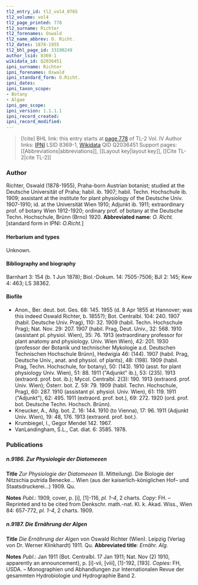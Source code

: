 ```yaml
---
tl2_entry_id: tl2_vol4_0765
tl2_volume: vol4
tl2_page_printed: 778
tl2_surname: Richter
tl2_forenames: Oswald
tl2_name_abbrev: O. Richt.
tl2_dates: 1878-1955
tl2_bhl_page_id: 33190249
author_lsid: 8369-1
wikidata_id: Q2036451
ipni_surname: Richter
ipni_forenames: Oswald
ipni_standard_form: O.Richt.
ipni_dates: 
ipni_taxon_scope: 
- Botany
- Algae
ipni_geo_scope: 
ipni_version: 1.1.1.1
ipni_record_created: 
ipni_record_modified:
---
```


> [!cite] BHL link: this entry starts at [page 778](https://www.biodiversitylibrary.org/page/33190249) of TL-2 Vol. IV
> Author links: [IPNI](https://www.ipni.org/a/8369-1) LSID 8369-1, [Wikidata](https://www.wikidata.org/wiki/Q2036451) QID Q2036451
> Support pages: [[Abbreviations|abbreviations]], [[Layout key|layout key]], [[Cite TL-2|cite TL-2]]

### Author

Richter, Oswald (1878-1955), Praha-born Austrian botanist; studied at the Deutsche Universität of Praha; habil. ib. 1907; habil. Techn. Hochschule ib. 1909; assistant at the institute for plant physiology of the Deutsche Univ. 1907-1910; id. at the Universität Wien 1910; Adjunkt ib. 1911; extraordinary prof. of botany Wien 1912-1920; ordinary prof. of botany at the Deutsche Techn. Hochschule, Brünn (Brno) 1920. 
**Abbreviated name**: *O. Richt.* \[standard form in IPNI: *O.Richt.*\]

#### Herbarium and types

Unknown.

#### Bibliography and biography

Barnhart 3: 154 (b. 1 Jun 1878); Biol.-Dokum. 14: 7505-7506; BJI 2: 145; Kew 4: 463; LS 38362.

#### Biofile

- Anon., Ber. deut. bot. Ges. 68: 145. 1955 (d. 8 Apr 1855 at Hannover; was this indeed Oswald Richter, b. 1855?); Bot. Centralbl. 104: 240. 1907 (habil. Deutsche Univ. Prag), 110: 32. 1909 (habil. Techn. Hochschule Prag); Nat. Nov. 29: 207. 1907 (habil. Prag, Deut. Univ., 32: 568. 1910 (assistant pl. physiol. Wien), 35: 76. 1913 (extraordinary professor for plant anatomy and physiology. Univ. Wien Wien), 42: 201. 1930 (professor der Botanik und technischer Mykologie a.d. Deutschen Technischen Hochschule Brünn), Hedwigia 46: (144). 1907 (habil. Prag, Deutsche Univ., anat. and physiol. of plants), 48: (198). 1909 (habil. Prag, Techn. Hochschule, for botany), 50: (143). 1910 (asst. for plant physiology Univ. Wien), 51: 88. 1911 ("Adjunkt" ib.), 53: (235). 1913 (extraord. prof. bot. ib.); Mycol. Centralbl. 2(3): 190. 1913 (extraord. prof. Univ. Wien); Österr. bot. Z. 59: 79. 1909 (habil. Techn. Hochschule, Prag), 60: 287. 1910 (assistant pl. physiol. Univ. Wien), 61: 119. 1911 ("Adjunkt"), 62: 495. 1911 (extraord. prof. bot.), 69: 272. 1920 (ord. prof. bot. Deutsche Techn. Hochsch. Brünn).
- Kneucker, A., Allg. bot. Z. 16: 144. 1910 (to Vienna), 17: 96. 1911 (Adjunkt Univ. Wien), 19: 48, 176. 1913 (extraord. prof. bot.).
- Krumbiegel, I., Gegor Mendel 142. 1967.
- VanLandingham, S.L., Cat. diat. 6: 3585. 1978.

### Publications

##### n.9186. Zur Physiologie der Diatomeeen

**Title**
*Zur Physiologie der Diatomeeen* (II. Mitteilung). Die Biologie der Nitzschia putrida Benecke... Wien (aus der kaiserlich-königlichen Hof– und Staatsdruckerei...) 1909. Qu.

**Notes**
*Publ*.: 1909, cover, p. \[i\], \[1\]-116, *pl. 1-4*, 2 charts. *Copy*: FH. – Reprinted and to be cited from Denkschr. math.-nat. Kl. k. Akad. Wiss., Wien 84: 657-772, *pl. 1-4*, 2 charts. 1909.

##### n.9187. Die Ernährung der Algen

**Title**
*Die Ernährung der Algen* von Oswald Richter (Wien). Leipzig (Verlag von Dr. Werner Klinkhardt) 1911. Qu.
**Abbreviated title**: *Ernähr. Alg.*

**Notes**
*Publ*.: Jan 1911 (Bot. Centralbl. 17 Jan 1911; Nat. Nov (2) 1910, apparently an announcement), p. \[i\]-vii, \[viii\], \[1\]-192, \[193\]. *Copies*: FH, USDA. – Monographien und Abhandlungen zur Internationalen Revue der gesammten Hydrobiologie und Hydrographie Band 2.

